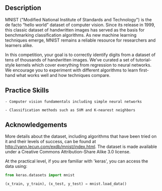 ## Description
MNIST ("Modified National Institute of Standards and Technology") is the de facto “hello world” dataset of computer vision. Since its release in 1999, this classic dataset of handwritten images has served as the basis for benchmarking classification algorithms. As new machine learning techniques emerge, MNIST remains a reliable resource for researchers and learners alike.

In this competition, your goal is to correctly identify digits from a dataset of tens of thousands of handwritten images. We’ve curated a set of tutorial-style kernels which cover everything from regression to neural networks. We encourage you to experiment with different algorithms to learn first-hand what works well and how techniques compare.

## Practice Skills
	- Computer vision fundamentals including simple neural networks

	- Classification methods such as SVM and K-nearest neighbors

## Acknowledgements 
More details about the dataset, including algorithms that have been tried on it and their levels of success, can be found at http://yann.lecun.com/exdb/mnist/index.html. The dataset is made available under a Creative Commons Attribution-Share Alike 3.0 license.

At the practical level, if you are familiar with 'keras', you can access the data using:

```python
from keras.datasets import mnist

(x_train, y_train), (x_test, y_test) = mnist.load_data()
```
